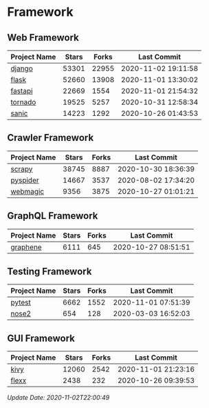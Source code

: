 # Framework

## Web Framework
| Project Name | Stars | Forks | Last Commit |
| ------------ | ----- | ----- | ----------- |
| [django](https://github.com/django/django) | 53301 | 22955 | 2020-11-02 19:11:58 |
| [flask](https://github.com/pallets/flask) | 52660 | 13908 | 2020-11-01 13:30:02 |
| [fastapi](https://github.com/tiangolo/fastapi) | 22669 | 1554 | 2020-11-01 21:54:32 |
| [tornado](https://github.com/tornadoweb/tornado) | 19525 | 5257 | 2020-10-31 12:58:34 |
| [sanic](https://github.com/huge-success/sanic) | 14223 | 1292 | 2020-10-26 01:43:53 |

## Crawler Framework
| Project Name | Stars | Forks | Last Commit |
| ------------ | ----- | ----- | ----------- |
| [scrapy](https://github.com/scrapy/scrapy) | 38745 | 8887 | 2020-10-30 18:36:39 |
| [pyspider](https://github.com/binux/pyspider) | 14667 | 3537 | 2020-08-02 17:34:20 |
| [webmagic](https://github.com/code4craft/webmagic) | 9356 | 3875 | 2020-10-27 01:01:21 |

## GraphQL Framework
| Project Name | Stars | Forks | Last Commit |
| ------------ | ----- | ----- | ----------- |
| [graphene](https://github.com/graphql-python/graphene) | 6111 | 645 | 2020-10-27 08:51:51 |

## Testing Framework
| Project Name | Stars | Forks | Last Commit |
| ------------ | ----- | ----- | ----------- |
| [pytest](https://github.com/pytest-dev/pytest) | 6662 | 1552 | 2020-11-01 07:51:39 |
| [nose2](https://github.com/nose-devs/nose2) | 654 | 128 | 2020-03-03 16:52:03 |

## GUI Framework
| Project Name | Stars | Forks | Last Commit |
| ------------ | ----- | ----- | ----------- |
| [kivy](https://github.com/kivy/kivy) | 12060 | 2542 | 2020-11-01 21:23:16 |
| [flexx](https://github.com/flexxui/flexx) | 2438 | 232 | 2020-10-26 09:39:53 |

*Update Date: 2020-11-02T22:00:49*